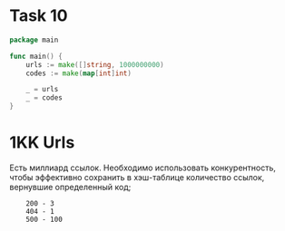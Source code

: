 # Task 10
```go
package main

func main() {
	urls := make([]string, 1000000000)
	codes := make(map[int]int)

	_ = urls
	_ = codes
}

```
# 1KK Urls

Есть миллиард ссылок. Необходимо использовать конкурентность, чтобы эффективно сохранить в хэш-таблице количество ссылок, вернувшие определенный код;
```
    200 - 3
    404 - 1
    500 - 100
```
